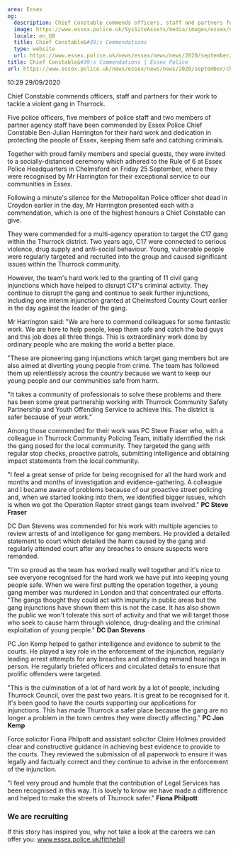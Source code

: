 ```yaml
area: Essex
og:
  description: Chief Constable commends officers, staff and partners for their work to tackle a violent gang in Thurrock.
  image: https://www.essex.police.uk/SysSiteAssets/media/images/essex/news/news/2020/09-september/chiefs-commendations-ext-250920-social.jpg?crop=(15,0,585,300)&amp;w=600&amp;h=300&amp;scale=both
  locale: en_GB
  title: Chief Constable&#39;s Commendations
  type: website
  url: https://www.essex.police.uk/news/essex/news/news/2020/september/chief-constables-commendations/
title: Chief Constable&#39;s Commendations | Essex Police
url: https://www.essex.police.uk/news/essex/news/news/2020/september/chief-constables-commendations/
```

10:29 29/09/2020

Chief Constable commends officers, staff and partners for their work to tackle a violent gang in Thurrock.

Five police officers, five members of police staff and two members of partner agency staff have been commended by Essex Police Chief Constable Ben-Julian Harrington for their hard work and dedication in protecting the people of Essex, keeping them safe and catching criminals.

Together with proud family members and special guests, they were invited to a socially-distanced ceremony which adhered to the Rule of 6 at Essex Police Headquarters in Chelmsford on Friday 25 September, where they were recognised by Mr Harrington for their exceptional service to our communities in Essex.

Following a minute's silence for the Metropolitan Police officer shot dead in Croydon earlier in the day, Mr Harrington presented each with a commendation, which is one of the highest honours a Chief Constable can give.

They were commended for a multi-agency operation to target the C17 gang within the Thurrock district. Two years ago, C17 were connected to serious violence, drug supply and anti-social behaviour. Young, vulnerable people were regularly targeted and recruited into the group and caused significant issues within the Thurrock community.

However, the team's hard work led to the granting of 11 civil gang injunctions which have helped to disrupt C17's criminal activity. They continue to disrupt the gang and continue to seek further injunctions, including one interim injunction granted at Chelmsford County Court earlier in the day against the leader of the gang.

Mr Harrington said: "We are here to commend colleagues for some fantastic work. We are here to help people, keep them safe and catch the bad guys and this job does all three things. This is extraordinary work done by ordinary people who are making the world a better place.

"These are pioneering gang injunctions which target gang members but are also aimed at diverting young people from crime. The team has followed them up relentlessly across the country because we want to keep our young people and our communities safe from harm.

"It takes a community of professionals to solve these problems and there has been some great partnership working with Thurrock Community Safety Partnership and Youth Offending Service to achieve this. The district is safer because of your work."

Among those commended for their work was PC Steve Fraser who, with a colleague in Thurrock Community Policing Team, initially identified the risk the gang posed for the local community. They targeted the gang with regular stop checks, proactive patrols, submitting intelligence and obtaining impact statements from the local community.

"I feel a great sense of pride for being recognised for all the hard work and months and months of investigation and evidence-gathering. A colleague and I became aware of problems because of our proactive street policing and, when we started looking into them, we identified bigger issues, which is when we got the Operation Raptor street gangs team involved."
 **PC Steve Fraser**

DC Dan Stevens was commended for his work with multiple agencies to review arrests of and intelligence for gang members. He provided a detailed statement to court which detailed the harm caused by the gang and regularly attended court after any breaches to ensure suspects were remanded.

"I'm so proud as the team has worked really well together and it's nice to see everyone recognised for the hard work we have put into keeping young people safe. When we were first putting the operation together, a young gang member was murdered in London and that concentrated our efforts.
"The gangs thought they could act with impunity in public areas but the gang injunctions have shown them this is not the case. It has also shown the public we won't tolerate this sort of activity and that we will target those who seek to cause harm through violence, drug-dealing and the criminal exploitation of young people."
 **DC Dan Stevens**

PC Jon Kemp helped to gather intelligence and evidence to submit to the courts. He played a key role in the enforcement of the injunction, regularly leading arrest attempts for any breaches and attending remand hearings in person. He regularly briefed officers and circulated details to ensure that prolific offenders were targeted.

"This is the culmination of a lot of hard work by a lot of people, including Thurrock Council, over the past two years. It is great to be recognised for it. It's been good to have the courts supporting our applications for injunctions. This has made Thurrock a safer place because the gang are no longer a problem in the town centres they were directly affecting."
 **PC Jon Kemp**

Force solicitor Fiona Philpott and assistant solicitor Claire Holmes provided clear and constructive guidance in achieving best evidence to provide to the courts. They reviewed the submission of all paperwork to ensure it was legally and factually correct and they continue to advise in the enforcement of the injunction.

"I feel very proud and humble that the contribution of Legal Services has been recognised in this way. It is lovely to know we have made a difference and helped to make the streets of Thurrock safer."
 **Fiona Philpott**

### We are recruiting

If this story has inspired you, why not take a look at the careers we can offer you: www.essex.police.uk/fitthebill
